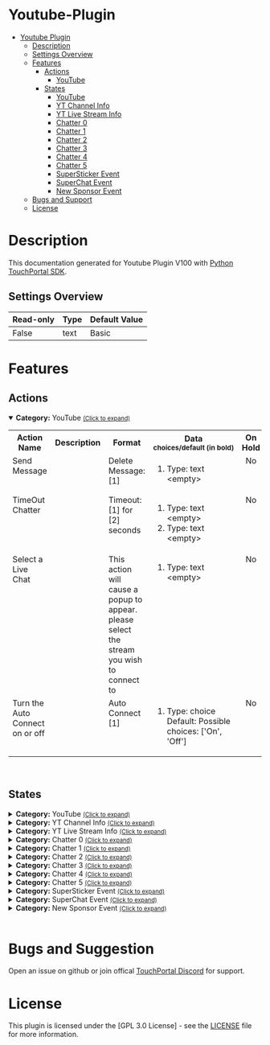 
# Youtube-Plugin
- [Youtube Plugin](#Youtube-Plugin)
  - [Description](#description) 
  - [Settings Overview](#Settings-Overview)
  - [Features](#Features)
    - [Actions](#actions)
        - [YouTube](#tp.plugin.youtube.mainactions)
    - [States](#states)
        - [YouTube](#tp.plugin.youtube.mainstates)
        - [YT Channel Info](#tp.plugin.youtube.channel_infostates)
        - [YT Live Stream Info](#tp.plugin.youtube.live_statsstates)
        - [Chatter 0](#tp.plugin.youtube.chatter0states)
        - [Chatter 1](#tp.plugin.youtube.chatter1states)
        - [Chatter 2](#tp.plugin.youtube.chatter2states)
        - [Chatter 3](#tp.plugin.youtube.chatter3states)
        - [Chatter 4](#tp.plugin.youtube.chatter4states)
        - [Chatter 5](#tp.plugin.youtube.chatter5states)
        - [SuperSticker Event](#tp.plugin.youtube.superStickerstates)
        - [SuperChat Event](#tp.plugin.youtube.superChatstates)
        - [New Sponsor Event](#tp.plugin.youtube.newSponsorstates)
  - [Bugs and Support](#bugs-and-suggestion)
  - [License](#license)
  
# Description

This documentation generated for Youtube Plugin V100 with [Python TouchPortal SDK](https://github.com/KillerBOSS2019/TouchPortal-API).

## Settings Overview
| Read-only | Type | Default Value |
| --- | --- | --- |
| False | text | Basic |


# Features

## Actions
<details open id='tp.plugin.youtube.mainactions'><summary><b>Category:</b> YouTube <small><ins>(Click to expand)</ins></small></summary><table>
<tr valign='buttom'><th>Action Name</th><th>Description</th><th>Format</th><th nowrap>Data<br/><div align=left><sub>choices/default (in bold)</th><th>On<br/>Hold</sub></div></th></tr>
<tr valign='top'><td>Send Message</td><td> </td><td>Delete Message: [1]</td><td><ol start=1><li>Type: text &nbsp; 
&lt;empty&gt;</li>
</ol></td>
<td align=center>No</td>
<tr valign='top'><td>TimeOut Chatter</td><td> </td><td>Timeout: [1] for [2] seconds</td><td><ol start=1><li>Type: text &nbsp; 
&lt;empty&gt;</li>
<li>Type: text &nbsp; 
&lt;empty&gt;</li>
</ol></td>
<td align=center>No</td>
<tr valign='top'><td>Select a Live Chat</td><td> </td><td>This action will cause a popup to appear. please select the stream you wish to connect to</td><td><ol start=1><li>Type: text &nbsp; 
&lt;empty&gt;</li>
</ol></td>
<td align=center>No</td>
<tr valign='top'><td>Turn the Auto Connect on or off</td><td> </td><td>Auto Connect [1]</td><td><ol start=1><li>Type: choice &nbsp; 
Default: <b></b> Possible choices: ['On', 'Off']</li>
</ol></td>
<td align=center>No</td>
</tr></table></details>
<br>

## States
<details id='tp.plugin.youtube.mainstates'><summary><b>Category:</b> YouTube <small><ins>(Click to expand)</ins></small></summary>


| Id | Description | DefaultValue | parentGroup |
| --- | --- | --- | --- |
| .state.plugin_status | YT Plugin Status |  |   |
| .state.plugin_status.retry.timer | YT Plugin Status Retry Timer |  |   |
| .state.plugin_status.retry.attempts | YT Plugin Status Retry Attempts |  |   |
</details>

<details id='tp.plugin.youtube.channel_infostates'><summary><b>Category:</b> YT Channel Info <small><ins>(Click to expand)</ins></small></summary>


| Id | Description | DefaultValue | parentGroup |
| --- | --- | --- | --- |
| .state.channel.total_subscribers | YT | Total Channel  Subscribers |  |   |
| .state.channel.total_videos | YT | Total Channel Videos |  |   |
| .state.channel.total_channel_views | YT | Total Channel Views |  |   |
</details>

<details id='tp.plugin.youtube.live_statsstates'><summary><b>Category:</b> YT Live Stream Info <small><ins>(Click to expand)</ins></small></summary>


| Id | Description | DefaultValue | parentGroup |
| --- | --- | --- | --- |
| .state.channel.current_live_title | YT | Live Title |  |   |
| .state.channel.current_live_description | YT | Live Description |  |   |
| .state.channel.current_live.concurrentViewers | YT | Live Concurrent Viewers |  |   |
| .state.channel.current_live.viewCount | YT | Live Total View Count |  |   |
| .state.channel.current_live.likeCount | YT | Live Like Count |  |   |
| .state.channel.current_live.disLikeCount | YT | Live Dislike Count |  |   |
| .state.channel.current_live.favoriteCount | YT | Live Favorite Count |  |   |
| .state.channel.current_live.commentCount | YT | Live Comment Count |  |   |
| .state.channel.current_live.startTime | YT | Live Start Time |  |   |
</details>

<details id='tp.plugin.youtube.chatter0states'><summary><b>Category:</b> Chatter 0 <small><ins>(Click to expand)</ins></small></summary>


| Id | Description | DefaultValue | parentGroup |
| --- | --- | --- | --- |
| .state.Chatter_0.name | YouTube: Chatter 0 - Name |  |   |
| .state.Chatter_0.message | YouTube: Chatter 0 - Message |  |   |
| .state.Chatter_0.message.id | YouTube: Chatter 0 - Message ID |  |   |
| .state.Chatter_0.profile_image | YouTube: Chatter 0 - Profile Image URL |  |   |
</details>

<details id='tp.plugin.youtube.chatter1states'><summary><b>Category:</b> Chatter 1 <small><ins>(Click to expand)</ins></small></summary>


| Id | Description | DefaultValue | parentGroup |
| --- | --- | --- | --- |
| .state.Chatter_1.name | YouTube: Chatter 1 - Name |  |   |
| .state.Chatter_1.message | YouTube: Chatter 1 - Message |  |   |
| .state.Chatter_1.message.id | YouTube: Chatter 1 - Message ID |  |   |
| .state.Chatter_1.profile_image | YouTube: Chatter 1 - Profile Image URL |  |   |
</details>

<details id='tp.plugin.youtube.chatter2states'><summary><b>Category:</b> Chatter 2 <small><ins>(Click to expand)</ins></small></summary>


| Id | Description | DefaultValue | parentGroup |
| --- | --- | --- | --- |
| .state.Chatter_2.name | YouTube: Chatter 2 - Name |  |   |
| .state.Chatter_2.message | YouTube: Chatter 2 - Message |  |   |
| .state.Chatter_2.message.id | YouTube: Chatter 2 - Message ID |  |   |
| .state.Chatter_2.profile_image | YouTube: Chatter 2 - Profile Image URL |  |   |
</details>

<details id='tp.plugin.youtube.chatter3states'><summary><b>Category:</b> Chatter 3 <small><ins>(Click to expand)</ins></small></summary>


| Id | Description | DefaultValue | parentGroup |
| --- | --- | --- | --- |
| .state.Chatter_3.name | YouTube: Chatter 3 - Name |  |   |
| .state.Chatter_3.message | YouTube: Chatter 3 - Message |  |   |
| .state.Chatter_3.message.id | YouTube: Chatter 3 - Message ID |  |   |
| .state.Chatter_3.profile_image | YouTube: Chatter 3 - Profile Image URL |  |   |
</details>

<details id='tp.plugin.youtube.chatter4states'><summary><b>Category:</b> Chatter 4 <small><ins>(Click to expand)</ins></small></summary>


| Id | Description | DefaultValue | parentGroup |
| --- | --- | --- | --- |
| .state.Chatter_4.name | YouTube: Chatter 4 - Name |  |   |
| .state.Chatter_4.message | YouTube: Chatter 4 - Message |  |   |
| .state.Chatter_4.message.id | YouTube: Chatter 4 - Message ID |  |   |
| .state.Chatter_4.profile_image | YouTube: Chatter 4 - Profile Image URL |  |   |
</details>

<details id='tp.plugin.youtube.chatter5states'><summary><b>Category:</b> Chatter 5 <small><ins>(Click to expand)</ins></small></summary>


| Id | Description | DefaultValue | parentGroup |
| --- | --- | --- | --- |
| .state.Chatter_5.name | YouTube: Chatter 5 - Name |  |   |
| .state.Chatter_5.message | YouTube: Chatter 5 - Message |  |   |
| .state.Chatter_5.message.id | YouTube: Chatter 5 - Message ID |  |   |
| .state.Chatter_5.profile_image | YouTube: Chatter 5 - Profile Image URL |  |   |
</details>

<details id='tp.plugin.youtube.superStickerstates'><summary><b>Category:</b> SuperSticker Event <small><ins>(Click to expand)</ins></small></summary>


| Id | Description | DefaultValue | parentGroup |
| --- | --- | --- | --- |
| .state.superSticker.name | YouTube: SuperSticker - Name |  |   |
| state.superSticker.channel_id | YouTube: SuperSticker - Channel ID |  |   |
| .state.superSticker.message | YouTube: SuperSticker - Message |  |   |
| .state.superSticker.profile_image | YouTube: SuperSticker - Profile Image URL |  |   |
| .state.superSticker.amount | YouTube: SuperSticker - Amount |  |   |
</details>

<details id='tp.plugin.youtube.superChatstates'><summary><b>Category:</b> SuperChat Event <small><ins>(Click to expand)</ins></small></summary>


| Id | Description | DefaultValue | parentGroup |
| --- | --- | --- | --- |
| .state.superChat.name | YouTube: SuperChat - Name |  |   |
| state.superChat.channel_id | YouTube: SuperChat - Channel ID |  |   |
| .state.superChat.message | YouTube: SuperChat - Message |  |   |
| .state.superChat.profile_image | YouTube: SuperChat - Profile Image URL |  |   |
| .state.superChat.amount | YouTube: SuperChat - Amount |  |   |
</details>

<details id='tp.plugin.youtube.newSponsorstates'><summary><b>Category:</b> New Sponsor Event <small><ins>(Click to expand)</ins></small></summary>


| Id | Description | DefaultValue | parentGroup |
| --- | --- | --- | --- |
| .state.NewSponsor.name | YouTube: New Sponsor - Name |  |   |
| state.NewSponsor.channel_id | YouTube: New Sponsor - Channel ID |  |   |
| .state.NewSponsor.message | YouTube: New Sponsor - Message |  |   |
| .state.NewSponsor.profile_image | YouTube: New Sponsor - Profile Image URL |  |   |
| .state.NewSponsor.amount | YouTube: New Sponsor - Amount |  |   |
</details>

<br>

# Bugs and Suggestion
Open an issue on github or join offical [TouchPortal Discord](https://discord.gg/MgxQb8r) for support.


# License
This plugin is licensed under the [GPL 3.0 License] - see the [LICENSE](LICENSE) file for more information.

